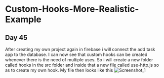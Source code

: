 # Custom-Hooks-More-Realistic-Example
## Day 45  
After creating my own project again in firebase i will connect the add task app to the database. I can now see that custom hooks can be created whenever there is the need of multiple uses. So i will create a new folder called hooks in the src folder and inside that a new file called use-http.js so as to create my own hook. My file then looks like this ![Screenshot_1](https://user-images.githubusercontent.com/90603989/177600540-ef3d1986-5d81-4be2-80cb-54170352ee38.png)
